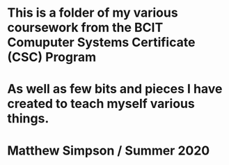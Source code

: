 # This is a folder of my various coursework from the BCIT Comuputer Systems Certificate (CSC) Program 
# As well as few bits and pieces I have created to teach myself various things. 
# 
# Matthew Simpson / Summer 2020
